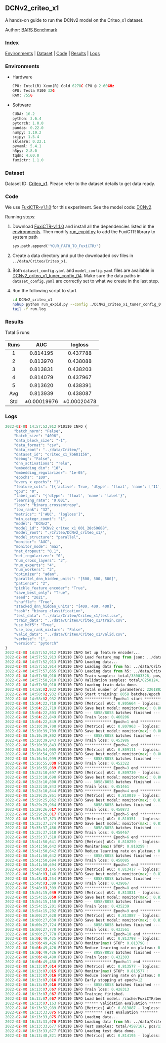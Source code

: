 ## DCNv2_criteo_x1

A hands-on guide to run the DCNv2 model on the Criteo_x1 dataset.

Author: [BARS Benchmark](https://github.com/reczoo/BARS/blob/main/CITATION)

### Index
[Environments](#Environments) | [Dataset](#Dataset) | [Code](#Code) | [Results](#Results) | [Logs](#Logs)

### Environments
+ Hardware

  ```python
  CPU: Intel(R) Xeon(R) Gold 6278C CPU @ 2.60GHz
  GPU: Tesla V100 32G
  RAM: 755G

  ```

+ Software

  ```python
  CUDA: 10.2
  python: 3.6.4
  pytorch: 1.0.0
  pandas: 0.22.0
  numpy: 1.19.2
  scipy: 1.5.4
  sklearn: 0.22.1
  pyyaml: 5.4.1
  h5py: 2.8.0
  tqdm: 4.60.0
  fuxictr: 1.1.0

  ```

### Dataset
Dataset ID: [Criteo_x1](https://github.com/reczoo/Datasets/tree/main/Criteo/Criteo_x1). Please refer to the dataset details to get data ready.

### Code

We use [FuxiCTR-v1.1.0](https://github.com/reczoo/FuxiCTR/tree/v1.1.0) for this experiment. See the model code: [DCNv2](https://github.com/reczoo/FuxiCTR/blob/v1.1.0/fuxictr/pytorch/models/DCNv2.py).

Running steps:

1. Download [FuxiCTR-v1.1.0](https://github.com/reczoo/FuxiCTR/archive/refs/tags/v1.1.0.zip) and install all the dependencies listed in the [environments](#environments). Then modify [run_expid.py](./run_expid.py#L5) to add the FuxiCTR library to system path
    
    ```python
    sys.path.append('YOUR_PATH_TO_FuxiCTR/')
    ```

2. Create a data directory and put the downloaded csv files in `../data/Criteo/Criteo_x1`.

3. Both `dataset_config.yaml` and `model_config.yaml` files are available in [DCNv2_criteo_x1_tuner_config_04](./DCNv2_criteo_x1_tuner_config_04). Make sure the data paths in `dataset_config.yaml` are correctly set to what we create in the last step.

4. Run the following script to start.

    ```bash
    cd DCNv2_criteo_x1
    nohup python run_expid.py --config ./DCNv2_criteo_x1_tuner_config_04 --expid DCNv2_criteo_x1_001_28c60688 --gpu 0 > run.log &
    tail -f run.log
    ```

### Results

Total 5 runs:

| Runs | AUC | logloss  |
|:--------------------:|:--------------------:|:--------------------:|
| 1 | 0.814195 | 0.437788  |
| 2 | 0.813970 | 0.438088  |
| 3 | 0.813831 | 0.438203  |
| 4 | 0.814079 | 0.437967  |
| 5 | 0.813620 | 0.438391  |
| Avg | 0.813939 | 0.438087 |
| Std | &#177;0.00019976 | &#177;0.00020478 |


### Logs
```python
2022-02-08 14:57:52,912 P10110 INFO {
    "batch_norm": "False",
    "batch_size": "4096",
    "data_block_size": "-1",
    "data_format": "csv",
    "data_root": "../data/Criteo/",
    "dataset_id": "criteo_x1_7b681156",
    "debug": "False",
    "dnn_activations": "relu",
    "embedding_dim": "10",
    "embedding_regularizer": "1e-05",
    "epochs": "100",
    "every_x_epochs": "1",
    "feature_cols": "[{'active': True, 'dtype': 'float', 'name': ['I1', 'I2', 'I3', 'I4', 'I5', 'I6', 'I7', 'I8', 'I9', 'I10', 'I11', 'I12', 'I13'], 'type': 'numeric'}, {'active': True, 'dtype': 'float', 'name': ['C1', 'C2', 'C3', 'C4', 'C5', 'C6', 'C7', 'C8', 'C9', 'C10', 'C11', 'C12', 'C13', 'C14', 'C15', 'C16', 'C17', 'C18', 'C19', 'C20', 'C21', 'C22', 'C23', 'C24', 'C25', 'C26'], 'type': 'categorical'}]",
    "gpu": "0",
    "label_col": "{'dtype': 'float', 'name': 'label'}",
    "learning_rate": "0.001",
    "loss": "binary_crossentropy",
    "low_rank": "32",
    "metrics": "['AUC', 'logloss']",
    "min_categr_count": "1",
    "model": "DCNv2",
    "model_id": "DCNv2_criteo_x1_001_28c60688",
    "model_root": "./Criteo/DCNv2_criteo_x1/",
    "model_structure": "parallel",
    "monitor": "AUC",
    "monitor_mode": "max",
    "net_dropout": "0.1",
    "net_regularizer": "0",
    "num_cross_layers": "3",
    "num_experts": "4",
    "num_workers": "3",
    "optimizer": "adam",
    "parallel_dnn_hidden_units": "[500, 500, 500]",
    "patience": "2",
    "pickle_feature_encoder": "True",
    "save_best_only": "True",
    "seed": "2021",
    "shuffle": "True",
    "stacked_dnn_hidden_units": "[400, 400, 400]",
    "task": "binary_classification",
    "test_data": "../data/Criteo/Criteo_x1/test.csv",
    "train_data": "../data/Criteo/Criteo_x1/train.csv",
    "use_hdf5": "True",
    "use_low_rank_mixture": "False",
    "valid_data": "../data/Criteo/Criteo_x1/valid.csv",
    "verbose": "1",
    "version": "pytorch"
}
2022-02-08 14:57:52,912 P10110 INFO Set up feature encoder...
2022-02-08 14:57:52,913 P10110 INFO Load feature_map from json: ../data/Criteo/criteo_x1_7b681156/feature_map.json
2022-02-08 14:57:52,913 P10110 INFO Loading data...
2022-02-08 14:57:52,914 P10110 INFO Loading data from h5: ../data/Criteo/criteo_x1_7b681156/train.h5
2022-02-08 14:57:57,665 P10110 INFO Loading data from h5: ../data/Criteo/criteo_x1_7b681156/valid.h5
2022-02-08 14:57:58,910 P10110 INFO Train samples: total/33003326, pos/8456369, neg/24546957, ratio/25.62%, blocks/1
2022-02-08 14:57:58,910 P10110 INFO Validation samples: total/8250124, pos/2114300, neg/6135824, ratio/25.63%, blocks/1
2022-02-08 14:57:58,910 P10110 INFO Loading train data done.
2022-02-08 14:58:02,932 P10110 INFO Total number of parameters: 22018021.
2022-02-08 14:58:02,932 P10110 INFO Start training: 8058 batches/epoch
2022-02-08 14:58:02,932 P10110 INFO ************ Epoch=1 start ************
2022-02-08 15:04:22,718 P10110 INFO [Metrics] AUC: 0.805664 - logloss: 0.445767
2022-02-08 15:04:22,719 P10110 INFO Save best model: monitor(max): 0.805664
2022-02-08 15:04:22,803 P10110 INFO --- 8058/8058 batches finished ---
2022-02-08 15:04:22,849 P10110 INFO Train loss: 0.460206
2022-02-08 15:04:22,849 P10110 INFO ************ Epoch=1 end ************
2022-02-08 15:10:39,708 P10110 INFO [Metrics] AUC: 0.807963 - logloss: 0.443604
2022-02-08 15:10:39,709 P10110 INFO Save best model: monitor(max): 0.807963
2022-02-08 15:10:39,802 P10110 INFO --- 8058/8058 batches finished ---
2022-02-08 15:10:39,843 P10110 INFO Train loss: 0.453986
2022-02-08 15:10:39,843 P10110 INFO ************ Epoch=2 end ************
2022-02-08 15:16:54,905 P10110 INFO [Metrics] AUC: 0.809111 - logloss: 0.442599
2022-02-08 15:16:54,907 P10110 INFO Save best model: monitor(max): 0.809111
2022-02-08 15:16:54,999 P10110 INFO --- 8058/8058 batches finished ---
2022-02-08 15:16:55,038 P10110 INFO Train loss: 0.452322
2022-02-08 15:16:55,039 P10110 INFO ************ Epoch=3 end ************
2022-02-08 15:23:10,697 P10110 INFO [Metrics] AUC: 0.809730 - logloss: 0.442035
2022-02-08 15:23:10,698 P10110 INFO Save best model: monitor(max): 0.809730
2022-02-08 15:23:10,800 P10110 INFO --- 8058/8058 batches finished ---
2022-02-08 15:23:10,843 P10110 INFO Train loss: 0.451461
2022-02-08 15:23:10,844 P10110 INFO ************ Epoch=4 end ************
2022-02-08 15:29:25,861 P10110 INFO [Metrics] AUC: 0.810019 - logloss: 0.441650
2022-02-08 15:29:25,862 P10110 INFO Save best model: monitor(max): 0.810019
2022-02-08 15:29:25,964 P10110 INFO --- 8058/8058 batches finished ---
2022-02-08 15:29:26,017 P10110 INFO Train loss: 0.450873
2022-02-08 15:29:26,017 P10110 INFO ************ Epoch=5 end ************
2022-02-08 15:35:37,373 P10110 INFO [Metrics] AUC: 0.810351 - logloss: 0.441365
2022-02-08 15:35:37,374 P10110 INFO Save best model: monitor(max): 0.810351
2022-02-08 15:35:37,466 P10110 INFO --- 8058/8058 batches finished ---
2022-02-08 15:35:37,518 P10110 INFO Train loss: 0.450467
2022-02-08 15:35:37,518 P10110 INFO ************ Epoch=6 end ************
2022-02-08 15:41:50,641 P10110 INFO [Metrics] AUC: 0.810259 - logloss: 0.441482
2022-02-08 15:41:50,642 P10110 INFO Monitor(max) STOP: 0.810259 !
2022-02-08 15:41:50,642 P10110 INFO Reduce learning rate on plateau: 0.000100
2022-02-08 15:41:50,642 P10110 INFO --- 8058/8058 batches finished ---
2022-02-08 15:41:50,694 P10110 INFO Train loss: 0.450085
2022-02-08 15:41:50,694 P10110 INFO ************ Epoch=7 end ************
2022-02-08 15:48:03,145 P10110 INFO [Metrics] AUC: 0.813417 - logloss: 0.438588
2022-02-08 15:48:03,146 P10110 INFO Save best model: monitor(max): 0.813417
2022-02-08 15:48:03,254 P10110 INFO --- 8058/8058 batches finished ---
2022-02-08 15:48:03,309 P10110 INFO Train loss: 0.439067
2022-02-08 15:48:03,309 P10110 INFO ************ Epoch=8 end ************
2022-02-08 15:54:15,049 P10110 INFO [Metrics] AUC: 0.813831 - logloss: 0.438283
2022-02-08 15:54:15,050 P10110 INFO Save best model: monitor(max): 0.813831
2022-02-08 15:54:15,150 P10110 INFO --- 8058/8058 batches finished ---
2022-02-08 15:54:15,201 P10110 INFO Train loss: 0.435239
2022-02-08 15:54:15,202 P10110 INFO ************ Epoch=9 end ************
2022-02-08 16:00:27,628 P10110 INFO [Metrics] AUC: 0.813887 - logloss: 0.438259
2022-02-08 16:00:27,630 P10110 INFO Save best model: monitor(max): 0.813887
2022-02-08 16:00:27,724 P10110 INFO --- 8058/8058 batches finished ---
2022-02-08 16:00:27,778 P10110 INFO Train loss: 0.433561
2022-02-08 16:00:27,778 P10110 INFO ************ Epoch=10 end ************
2022-02-08 16:06:49,425 P10110 INFO [Metrics] AUC: 0.813798 - logloss: 0.438414
2022-02-08 16:06:49,426 P10110 INFO Monitor(max) STOP: 0.813798 !
2022-02-08 16:06:49,426 P10110 INFO Reduce learning rate on plateau: 0.000010
2022-02-08 16:06:49,426 P10110 INFO --- 8058/8058 batches finished ---
2022-02-08 16:06:49,480 P10110 INFO Train loss: 0.432303
2022-02-08 16:06:49,480 P10110 INFO ************ Epoch=11 end ************
2022-02-08 16:13:07,014 P10110 INFO [Metrics] AUC: 0.813577 - logloss: 0.438834
2022-02-08 16:13:07,015 P10110 INFO Monitor(max) STOP: 0.813577 !
2022-02-08 16:13:07,016 P10110 INFO Reduce learning rate on plateau: 0.000001
2022-02-08 16:13:07,016 P10110 INFO Early stopping at epoch=12
2022-02-08 16:13:07,016 P10110 INFO --- 8058/8058 batches finished ---
2022-02-08 16:13:07,067 P10110 INFO Train loss: 0.428313
2022-02-08 16:13:07,067 P10110 INFO Training finished.
2022-02-08 16:13:07,067 P10110 INFO Load best model: /cache/FuxiCTR/benchmarks/Criteo/DCNv2_criteo_x1/criteo_x1_7b681156/DCNv2_criteo_x1_001_28c60688.model
2022-02-08 16:13:07,163 P10110 INFO ****** Validation evaluation ******
2022-02-08 16:13:32,989 P10110 INFO [Metrics] AUC: 0.813887 - logloss: 0.438259
2022-02-08 16:13:33,075 P10110 INFO ******** Test evaluation ********
2022-02-08 16:13:33,075 P10110 INFO Loading data...
2022-02-08 16:13:33,076 P10110 INFO Loading data from h5: ../data/Criteo/criteo_x1_7b681156/test.h5
2022-02-08 16:13:33,677 P10110 INFO Test samples: total/4587167, pos/1174769, neg/3412398, ratio/25.61%, blocks/1
2022-02-08 16:13:33,677 P10110 INFO Loading test data done.
2022-02-08 16:13:48,821 P10110 INFO [Metrics] AUC: 0.814195 - logloss: 0.437788

```
